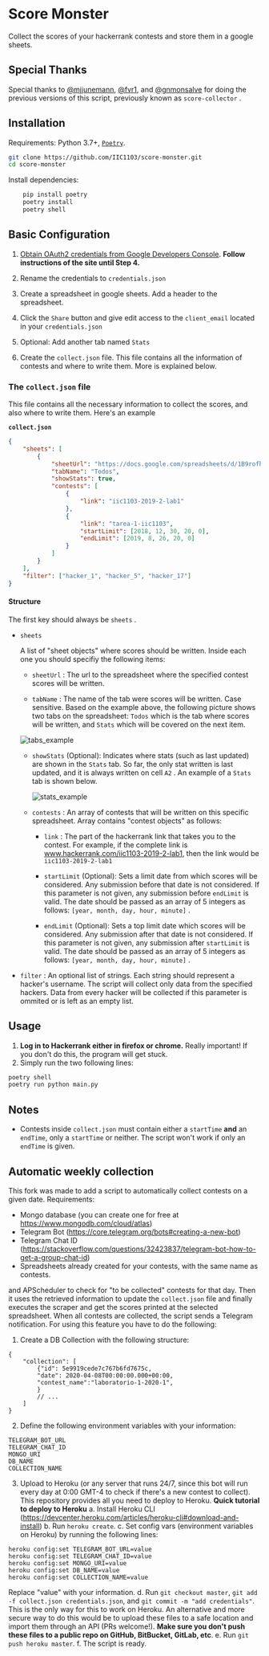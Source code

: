 # Score Monster

Collect the scores of your hackerrank contests and store them in a google sheets.

## Special Thanks

Special thanks to [@mjjunemann](https://github.com/mjjunemann), [@fvr1](https://github.com/fvr1), and [@gnmonsalve](https://github.com/gnmonsalve) for doing the previous versions of this script, previously known as `score-collector` .

## Installation

Requirements: Python 3.7+, [`Poetry`](https://python-poetry.org/).

```sh
git clone https://github.com/IIC1103/score-monster.git
cd score-monster

```

Install dependencies:

```sh
    pip install poetry
    poetry install
    poetry shell
```

## Basic Configuration

1. [Obtain OAuth2 credentials from Google Developers Console](https://gspread.readthedocs.io/en/latest/oauth2.html#using-signed-credentials). **Follow instructions of the site until Step 4.**

2. Rename the credentials to `credentials.json`

3. Create a spreadsheet in google sheets. Add a header to the spreadsheet.

4. Click the `Share` button and give edit access to the `client_email` located in your `credentials.json`

5. Optional: Add another tab named `Stats`

6. Create the `collect.json` file. This file contains all the information of contests and where to write them. More is explained below.

### The `collect.json` file

This file contains all the necessary information to collect the scores, and also where to write them. Here's an example

**`collect.json`**

```json
{
    "sheets": [
        {
            "sheetUrl": "https://docs.google.com/spreadsheets/d/1B9rofhwH6beR7ApC8aJbomaeJ0Dwkemm9bDrGfHGeg-gY/edit#gid=1835467540",
            "tabName": "Todos",
            "showStats": true,
            "contests": [
                {
                    "link": "iic1103-2019-2-lab1"
                },
                {
                    "link": "tarea-1-iic1103",
                    "startLimit": [2018, 12, 30, 20, 0],
                    "endLimit": [2019, 8, 26, 20, 0]
                }
            ]
        }
    ],
    "filter": ["hacker_1", "hacker_5", "hacker_17"]
}
```

#### Structure

The first key should always be `sheets` .

-   `sheets`

    A list of "sheet objects" where scores should be written. Inside each one you should specifiy the following items:

    -   `sheetUrl` : The url to the spreadsheet where the specified contest scores will be written.

    -   `tabName` : The name of the tab were scores will be written. Case sensitive. Based on the example above, the following picture shows two tabs on the spreadsheet: `Todos` which is the tab where scores will be written, and `Stats` which will be covered on the next item.

    ![tabs_example](assets/tabs.png)

    -   `showStats` (Optional): Indicates where stats (such as last updated) are shown in the `Stats` tab. So far, the only stat written is last updated, and it is always written on cell `A2` . An example of a `Stats` tab is shown below.

        ![stats_example](assets/stats.png)

    -   `contests` : An array of contests that will be written on this specific spreadsheet. Array contains "contest objects" as follows:

        -   `link` : The part of the hackerrank link that takes you to the contest. For example, if the complete link is www.hackerrank.com/iic1103-2019-2-lab1, then the link would be `iic1103-2019-2-lab1`

        -   `startLimit` (Optional): Sets a limit date from which scores will be considered. Any submission before that date is not considered. If this parameter is not given, any submission before `endLimit` is valid. The date should be passed as an array of 5 integers as follows: `[year, month, day, hour, minute]` .

        -   `endLimit` (Optional): Sets a top limit date which scores will be considered. Any submission after that date is not considered. If this parameter is not given, any submission after `startLimit` is valid. The date should be passed as an array of 5 integers as follows: `[year, month, day, hour, minute]` .

-   `filter` : An optional list of strings. Each string should represent a hacker's username. The script will collect only data from the specified hackers. Data from every hacker will be collected if this parameter is ommited or is left as an empty list.

## Usage

1. **Log in to Hackerrank either in firefox or chrome.** Really important! If you don't do this, the program will get stuck.
2. Simply run the two following lines:

```sh
poetry shell
poetry run python main.py
```

## Notes

-   Contests inside `collect.json` must contain either a `startTime` **and** an `endTime`, only a `startTime` or neither. The script won't work if only an `endTime` is given.

## Automatic weekly collection

This fork was made to add a script to automatically collect contests on a given date.
Requirements:

-   Mongo database (you can create one for free at https://www.mongodb.com/cloud/atlas)
-   Telegram Bot (https://core.telegram.org/bots#creating-a-new-bot)
-   Telegram Chat ID (https://stackoverflow.com/questions/32423837/telegram-bot-how-to-get-a-group-chat-id)
-   Spreadsheets already created for your contests, with the same name as contests.

and APScheduler to check for "to be collected" contests for that day. Then it uses the retrieved
information to update the `collect.json` file and finally executes the scraper and get the scores
printed at the selected spreadsheet. When all contests are collected, the script sends a Telegram notification.
For using this feature you have to do the following:

1. Create a DB Collection with the following structure:

```
{
    "collection": [
        {"id": 5e9919cede7c767b6fd7675c,
        "date": 2020-04-08T00:00:00.000+00:00,
        "contest_name":"laboratorio-1-2020-1",
        }
        // ...
    ]
}
```

2. Define the following environment variables with your information:

```
TELEGRAM_BOT_URL
TELEGRAM_CHAT_ID
MONGO_URI
DB_NAME
COLLECTION_NAME
```

3. Upload to Heroku (or any server that runs 24/7, since this bot will run every day at 0:00 GMT-4 to
   check if there's a new contest to collect). This repository provides all you need to deploy to Heroku.
   **Quick tutorial to deploy to Heroku**
   a. Install Heroku CLI (https://devcenter.heroku.com/articles/heroku-cli#download-and-install)
   b. Run `heroku create`.
   c. Set config vars (environment variables on Heroku) by running the following lines:

```
heroku config:set TELEGRAM_BOT_URL=value
heroku config:set TELEGRAM_CHAT_ID=value
heroku config:set MONGO_URI=value
heroku config:set DB_NAME=value
heroku config:set COLLECTION_NAME=value
```
Replace "value" with your information.
d. Run `git checkout master`, `git add -f collect.json credentials.json`, and `git commit -m "add credentials"`. This is the only way for this to work on Heroku. An alternative and more secure way to do this would be to upload these files to a safe location and import them through an API (PRs welcome!).
**Make sure you don't push these files to a public repo on GitHub, BitBucket, GitLab, etc**.
e. Run `git push heroku master`.
f. The script is ready.